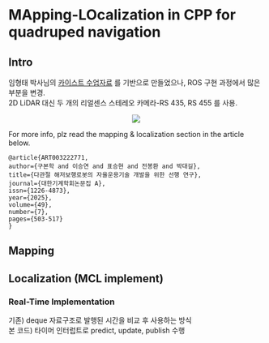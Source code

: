 # MApping-LOcalization in CPP for quadruped navigation
## Intro
임형태 박사님의 [카이스트 수업자료](https://github.com/LimHyungTae/mcl_2d_lidar_ros) 를 기반으로 만들었으나, ROS 구현 과정에서 많은 부분을 변경.  
2D LiDAR 대신 두 개의 리얼센스 스테레오 카메라-RS 435, RS 455 를 사용.  

<p align='center'>
  <img src="https://github.com/user-attachments/assets/08eb3034-f336-49a3-a8be-b0bd5c90dc72">
</p>


For more info, plz read the mapping & localization section in the article below.
```
@article{ART003222771,
author={구본학 and 이승연 and 표승현 and 전봉환 and 박대길},
title={다관절 해저보행로봇의 자율운용기술 개발을 위한 선행 연구},
journal={대한기계학회논문집 A},
issn={1226-4873},
year={2025},
volume={49},
number={7},
pages={503-517}
}
```


## Mapping 

## Localization (MCL implement)



### Real-Time Implementation
기존) deque 자료구조로 발행된 시간을 비교 후 사용하는 방식  
본 코드) 타이머 인터럽트로 predict, update, publish 수행
